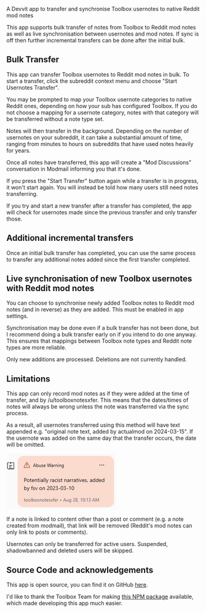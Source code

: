 A Devvit app to transfer and synchronise Toolbox usernotes to native Reddit mod notes

This app supports bulk transfer of notes from Toolbox to Reddit mod notes as well as live synchronisation between usernotes and mod notes. If sync is off then further incremental transfers can be done after the initial bulk.

## Bulk Transfer

This app can transfer Toolbox usernotes to Reddit mod notes in bulk. To start a transfer, click the subreddit context menu and choose "Start Usernotes Transfer".

You may be prompted to map your Toolbox usernote categories to native Reddit ones, depending on how your sub has configured Toolbox. If you do not choose a mapping for a usernote category, notes with that category will be transferred without a note type set.

Notes will then transfer in the background. Depending on the number of usernotes on your subreddit, it can take a substantial amount of time, ranging from minutes to hours on subreddits that have used notes heavily for years.

Once all notes have transferred, this app will create a "Mod Discussions" conversation in Modmail informing you that it's done.

If you press the "Start Transfer" button again while a transfer is in progress, it won't start again. You will instead be told how many users still need notes transferring.

If you try and start a new transfer after a transfer has completed, the app will check for usernotes made since the previous transfer and only transfer those.

## Additional incremental transfers

Once an initial bulk transfer has completed, you can use the same process to transfer any additional notes added since the first transfer completed.

## Live synchronisation of new Toolbox usernotes with Reddit mod notes

You can choose to synchronise newly added Toolbox notes to Reddit mod notes (and in reverse) as they are added. This must be enabled in app settings.

Synchronisation may be done even if a bulk transfer has not been done, but I recommend doing a bulk transfer early on if you intend to do one anyway. This ensures that mappings between Toolbox note types and Reddit note types are more reliable.

Only new additions are processed. Deletions are not currently handled.

## Limitations

This app can only record mod notes as if they were added at the time of transfer, and by /u/toolboxnotesxfer. This means that the dates/times of notes will always be wrong unless the note was transferred via the sync process.

As a result, all usernotes transferred using this method will have text appended e.g. "original note text, added by actualmod on 2024-03-15". If the usernote was added on the same day that the transfer occurs, the date will be omitted.

![Example of mod note with text appended](https://raw.githubusercontent.com/fsvreddit/toolboxnotesxfer/main/doc_images/ModNote.png)

If a note is linked to content other than a post or comment (e.g. a note created from modmail), that link will be removed (Reddit's mod notes can only link to posts or comments).

Usernotes can only be transferred for active users. Suspended, shadowbanned and deleted users will be skipped.

## Source Code and acknowledgements

This app is open source, you can find it on GitHub [here](https://github.com/fsvreddit/toolboxnotesxfer).

I'd like to thank the Toolbox Team for making [this NPM package](https://www.npmjs.com/package/toolbox-devvit) available, which made developing this app much easier.
